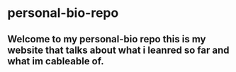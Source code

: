 # personal-bio-repo

## Welcome to my personal-bio repo this is my website that talks about what i leanred so far and what im cableable of.